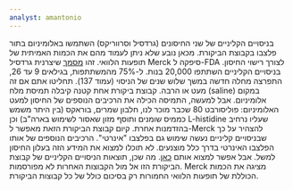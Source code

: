 ```yaml
---
analyst: amantonio
---
```


בניסויים הקליניים של שני החיסונים (גרדסיל וסרווריקס) השתמשו באלומיניום בתור פלצבו בקבוצת הביקורת. מכאן נובע שלא ניתן לעמוד מהם את הכמות האמיתית של תופעות הלוואי.
זהו [מסמך](http://www.fda.gov/downloads/BiologicsBloodVaccines/Vaccines/ApprovedProducts/UCM111274.pdf) שיצרנית גרדסיל Merck סיפקה ל-FDA לצורך רישוי החיסון. בניסויים הקליניים השתתפו 20,000 בנות. ל-75% מהמשתתפות, בגילאים 9 עד 26, התפרצה מחלה חדשה במשך שלוש שנים של הניסוי (עמוד 137). תחליטו אתם אם זה מעט או הרבה.
קבוצת ביקורת אחת קטנה קיבלה תמיסת מלח (saline) במקום אלומיניום. אבל למעשה, התמיסה הכילה את הרכיבים הנוספים של החיסון למעט האלומיניום: פוליסורבט 80 שכבר מוכר לנו, חלבון שמרים, בוראקס (בין היתר משמש כממיס שומנים ותוסף מזון שאסור לשימוש בארה"ב) וכן L-histidine שעליו נרחיב בהזדמנות אחרת.
קיום קבוצת הביקורת הזאת מאפשר ל-Merck להצהיר על כך שבניסויים קליניים נעשה שימוש גם בפלצבו "אינרטי". הרכיבים הנוספים של אותו הפלצבו האינרטי בדרך כלל מוצנעים. לא תוכלו למצוא את המידע הזה בעלון החיסון למשל. אבל אפשר למצוא אותם [כאן](https://www.ncbi.nlm.nih.gov/pubmed/17484215).
מה שכן, תוצאות הניסויים הקליניים של קבוצת הביקורת הזו אל מול הקבוצות האחרות לא מפורסמות. Merck מציגה את הכמות הכוללת של תופעות הלוואי החמורות רק בסיכום כולל של כל קבוצות הביקורת.
